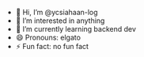 - 👋 Hi, I’m @ycsiahaan-log
- 👀 I’m interested in anything
- 🌱 I’m currently learning backend dev
- 😄 Pronouns: elgato
- ⚡ Fun fact: no fun fact

<!---
ycsiahaan-log/ycsiahaan-log is a ✨ special ✨ repository because its `README.md` (this file) appears on your GitHub profile.
You can click the Preview link to take a look at your changes.
--->
